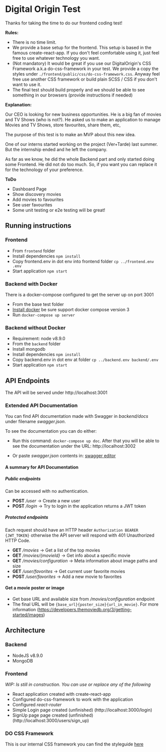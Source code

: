 # Digital Origin Test

Thanks for taking the time to do our frontend coding test!

**Rules:**

* There is no time limit.
* We provide a base setup for the frontend. This setup is based in the famous create-react-app. If you don't feel comfortable using it, just feel free to use whatever technology you want.
* (Not mandatory) It would be great if you use our DigitalOrigin's CSS Framework a.k.a do-css-framework in your test. We provide a copy the styles under `./frontend/public/css/do-css-framework.css`. Anyway feel free use another CSS framework or build plain SCSS / CSS if you don't want to use it.
* The final test should build properly and we should be able to see something in our browsers (provide instructions if needed)

**Explanation:**

Our CEO is looking for new business opportunities. He is a big fan of movies and TV Shows (who is not?). He asked us to make an application to manage Movies and TV Shows, store favourites, share them, etc,

The purpose of this test is to make an MVP about this new idea.

One of our interns started working on the project (Ver+Tarde) last summer. But the internship ended and he left the company.

As far as we know, he did the whole Backend part and only started doing some Frontend. He did not do too much. So, if you want you can replace it for the technology of your preference.

**ToDo**

* Dashboard Page
* Show discovery movies
* Add movies to favourites
* See user favourites
* Some unit testing or e2e testing will be great!

## Running instructions

### Frontend

* From `frontend` folder
* Install dependencies ```npm install```
* Copy frontend.env in dot env into frontend folder ```cp ../frontend.env .env```
* Start application ```npm start```

### Backend with Docker

There is a docker-compose configured to get the server up on port 3001

* From the base test folder
* [Install docker](https://docs.docker.com/engine/installation/) be sure
support docker compose version 3
*  Run ```docker-compose up server```

### Backend without Docker

* Requirement: node v8.9.0
* From the `backend` folder
* Install mongodb
* Install dependencies ```npm install```
* Copy backend.env in dot env at folder ```cp ../backend.env backend/.env```
* Start application ```npm start```

## API Endpoints

The API will be served under http://localhost:3001

### Extended API Documentation

You can find API documentation made with Swagger in *backend/docs* under filename *swagger.json*.

To see the documentation you can do either:

- Run this command: `docker-compose up doc`. After that you will be able to see the documentation under the URL: http://localhost:3002

- Or paste *swagger.json* contents in: [swagger editor](https://editor.swagger.io/)

#### A summary for API Documentation

##### Public endpoints

  Can be accessed with no authentication.

  * **POST** */user* -> Create a new user
  * **POST** */login* -> Try to login in the application returns a JWT token

##### Protected endpoints

  Each request should have an HTTP header `Authorization BEARER {JWT_TOKEN}` otherwise the API server will respond with 401 Unauthorized HTTP Code.

* **GET** */movies* -> Get a list of the top movies
* **GET** */movies/{movieId}* -> Get info about a specific movie
* **GET** */movies/configuration* -> Meta information about image paths and size
* **GET** */user/favorites* -> Get current user favorite movies
* **POST** */user/favorites* -> Add a new movie to favorites

#### Get a movie poster or image

* Get base URL and available size from */movies/configuration* endpoint
* The final URL will be `{base_url}{poster_size}{url_in_movie}`. For more information (https://developers.themoviedb.org/3/getting-started/images)

## Architecture

### Backend

* NodeJS v8.9.0
* MongoDB

### Frontend

*WIP: Is still in construction. You can use or replace any of the following*

* React application created with create-react-app
* Configured do-css-framework to work with the application
* Configured *react-router*
* Simple Login page created (unfinished) (http://localhost:3000/login)
* SignUp page page created (unfinished) (http://localhost:3000/users/sign_up)

### DO CSS Framework

This is our internal CSS framework you can find
the styleguide [here](https://digitalorigin.github.io/pmt-mbo-fe/)
